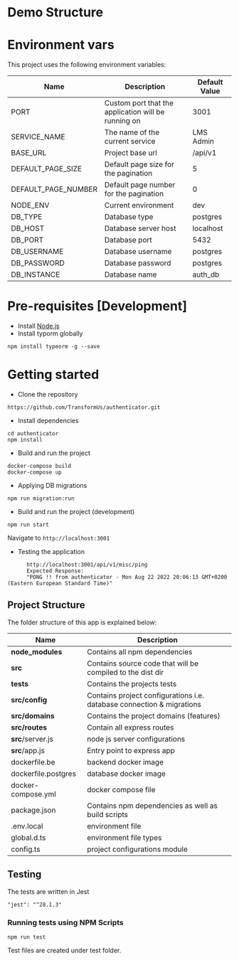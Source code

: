 # Demo Structure

# Environment vars
This project uses the following environment variables:

| Name                          | Description                         | Default Value                                  |
| ----------------------------- | ------------------------------------| -----------------------------------------------|
|PORT           | Custom port that the application will be running on           | 3001     |
|SERVICE_NAME           | The name of the current service          | LMS Admin     |
|BASE_URL           | Project base url         | /api/v1     |
|DEFAULT_PAGE_SIZE           | Default page size for the pagination        | 5    |
|DEFAULT_PAGE_NUMBER           | Default page number for the pagination        | 0    |
|NODE_ENV           | Current environment      | dev    |
|DB_TYPE           |  Database type    | postgres    |
|DB_HOST           |  Database server host    | localhost    |
|DB_PORT           |  Database port   | 5432    |
|DB_USERNAME           |  Database username   | postgres    |
|DB_PASSWORD           |  Database password   | postgres    |
|DB_INSTANCE           |  Database name   | auth_db    |

# Pre-requisites [Development]
- Install [Node.js](https://nodejs.org/en/)
- Install typorm globally
```
npm install typeorm -g --save
```

# Getting started
- Clone the repository
```
https://github.com/TransformUs/authenticator.git
```
- Install dependencies
```
cd authenticator
npm install
```
- Build and run the project
```
docker-compose build
docker-compose up
```
- Applying DB migrations
```
npm run migration:run
```

- Build and run the project (development)
```
npm run start
```

Navigate to `http://localhost:3001`

- Testing the application
```
      http://localhost:3001/api/v1/misc/ping
      Expected Response:
      "PONG !! from authenticator - Mon Aug 22 2022 20:06:13 GMT+0200 (Eastern European Standard Time)"
```


## Project Structure
The folder structure of this app is explained below:

| Name | Description |
| ------------------------ | ---------------------------------------------------------------------------------------------
| **node_modules**         | Contains all  npm dependencies    
| **src**                  | Contains  source code that will be compiled to the dist dir                               |
| **tests**        | Contains the projects tests
| **src/config**      | Contains project configurations i.e. database connection & migrations
| **src/domains**              | Contains the project domains (features) 
| **src/routes**           | Contain all express routes    
| **src**/server.js         | node js server configurations 
| **src**/app.js         | Entry point to express app                                                               |
| dockerfile.be        | backend docker image                                                         |
| dockerfile.postgres        | database docker image                                                         |
| docker-compose.yml        | docker compose file                                                     |
| package.json             | Contains npm dependencies as well as build scripts
| .env.local             | environment file                                           |
| global.d.ts            | environment file types                                           |
| config.ts            | project configurations module                                         |


## Testing
The tests are  written in Jest

```
"jest": "^28.1.3"
```


### Running tests using NPM Scripts
````
npm run test
````
Test files are created under test folder.